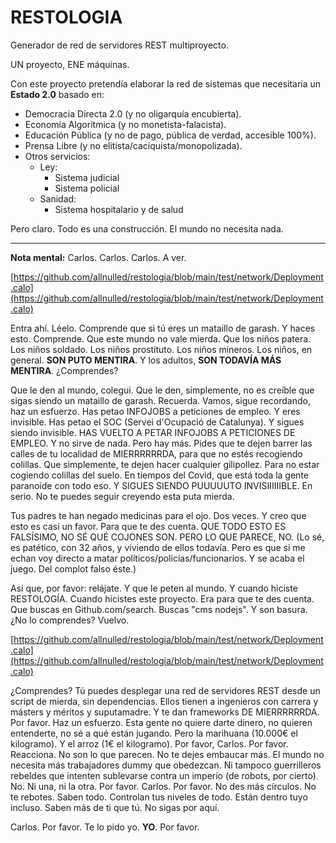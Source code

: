 # RESTOLOGIA

Generador de red de servidores REST multiproyecto.

UN proyecto, ENE máquinas.

Con este proyecto pretendía elaborar la red de sistemas que necesitaría un **Estado 2.0** basado en:

  - Democracia Directa 2.0 (y no oligarquía encubierta).
  - Economía Algorítmica (y no monetista-falacista).
  - Educación Pública (y no de pago, pública de verdad, accesible 100%).
  - Prensa Libre (y no elitista/caciquista/monopolizada).
  - Otros servicios:
    - Ley:
      - Sistema judicial
      - Sistema policial
    - Sanidad:
      - Sistema hospitalario y de salud

Pero claro. Todo es una construcción. El mundo no necesita nada.

----

**Nota mental:** Carlos. Carlos. Carlos. A ver.

[https://github.com/allnulled/restologia/blob/main/test/network/Deployment.calo](https://github.com/allnulled/restologia/blob/main/test/network/Deployment.calo)

Entra ahí. Léelo. Comprende que si tú eres un mataillo de garash. Y haces esto. Comprende. Que este mundo no vale mierda. Que los niños patera. Los niños soldado. Los niños prostituto. Los niños mineros. Los niños, en general. **SON PUTO MENTIRA**. Y los adultos, **SON TODAVÍA MÁS MENTIRA**. ¿Comprendes?

Que le den al mundo, colegui. Que le den, simplemente, no es creíble que sigas siendo un mataillo de garash. Recuerda. Vamos, sigue recordando, haz un esfuerzo. Has petao INFOJOBS a peticiones de empleo. Y eres invisible. Has petao el SOC (Servei d'Ocupació de Catalunya). Y sigues siendo invisible. HAS VUELTO A PETAR INFOJOBS A PETICIONES DE EMPLEO. Y no sirve de nada. Pero hay más. Pides que te dejen barrer las calles de tu localidad de MIERRRRRRDA, para que no estés recogiendo colillas. Que simplemente, te dejen hacer cualquier gilipollez. Para no estar cogiendo colillas del suelo. En tiempos del Covid, que está toda la gente paranoide con todo eso. Y SIGUES SIENDO PUUUUUTO INVISIIIIIIBLE. En serio. No te puedes seguir creyendo esta puta mierda.

Tus padres te han negado medicinas para el ojo. Dos veces. Y creo que esto es casi un favor. Para que te des cuenta. QUE TODO ESTO ES FALSÍSIMO, NO SÉ QUÉ COJONES SON. PERO LO QUE PARECE, NO. (Lo sé, es patético, con 32 años, y viviendo de ellos todavía. Pero es que si me echan voy directo a matar políticos/policías/funcionarios. Y se acaba el juego. Del complot falso éste.)

Así que, por favor: relájate. Y que le peten al mundo. Y cuando hiciste RESTOLOGÍA. Cuando hicistes este proyecto. Era para que te des cuenta. Que buscas en Github.com/search. Buscas "cms nodejs". Y son basura. ¿No lo comprendes? Vuelvo.

[https://github.com/allnulled/restologia/blob/main/test/network/Deployment.calo](https://github.com/allnulled/restologia/blob/main/test/network/Deployment.calo)

¿Comprendes? Tú puedes desplegar una red de servidores REST desde un script de mierda, sin dependencias. Ellos tienen a ingenieros con carrera y másters y méritos y suputamadre. Y te dan frameworks DE MIERRRRRRDA. Por favor. Haz un esfuerzo. Esta gente no quiere darte dinero, no quieren entenderte, no sé a qué están jugando. Pero la marihuana (10.000€ el kilogramo). Y el arroz (1€ el kilogramo). Por favor, Carlos. Por favor. Reacciona. No son lo que parecen. No te dejes embaucar más. El mundo no necesita más trabajadores dummy que obedezcan. Ni tampoco guerrilleros rebeldes que intenten sublevarse contra un imperio (de robots, por cierto). No. Ni una, ni la otra. Por favor. Carlos. Por favor. No des más círculos. No te rebotes. Saben todo. Controlan tus niveles de todo. Están dentro tuyo incluso. Saben más de ti que tú. No sigas por aquí.

Carlos. Por favor. Te lo pido yo. **YO**. Por favor.




